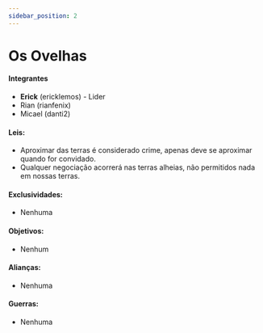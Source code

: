 ```yaml
---
sidebar_position: 2
---
```


# Os Ovelhas

#### Integrantes

- **Erick** (ericklemos) - Lider
- Rian (rianfenix)
- Micael (danti2)

#### Leis:

- Aproximar das terras é considerado crime, apenas deve se aproximar quando for convidado.
- Qualquer negociação acorrerá nas terras alheias, não permitidos nada em nossas terras.

#### Exclusividades:

- Nenhuma

#### Objetivos:

- Nenhum

#### Alianças:

- Nenhuma

#### Guerras:

- Nenhuma
